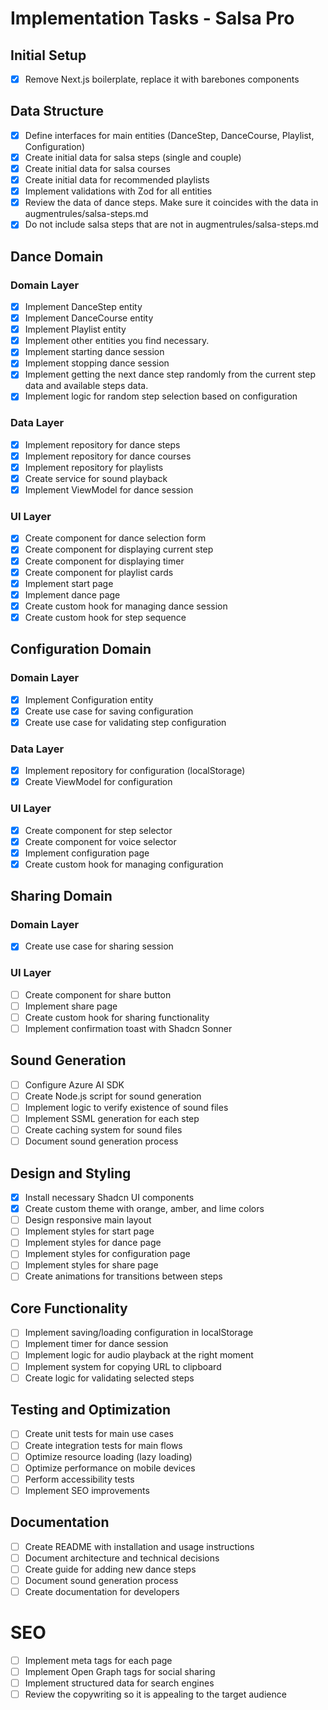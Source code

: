 # Implementation Tasks - Salsa Pro

## Initial Setup

- [x] Remove Next.js boilerplate, replace it with barebones components

## Data Structure

- [x] Define interfaces for main entities (DanceStep, DanceCourse, Playlist, Configuration)
- [x] Create initial data for salsa steps (single and couple)
- [x] Create initial data for salsa courses
- [x] Create initial data for recommended playlists
- [x] Implement validations with Zod for all entities
- [x] Review the data of dance steps. Make sure it coincides with the data in augmentrules/salsa-steps.md
- [x] Do not include salsa steps that are not in augmentrules/salsa-steps.md

## Dance Domain

### Domain Layer

- [x] Implement DanceStep entity
- [x] Implement DanceCourse entity
- [x] Implement Playlist entity
- [x] Implement other entities you find necessary.
- [x] Implement starting dance session
- [x] Implement stopping dance session
- [x] Implement getting the next dance step randomly from the current step data and available steps data.
- [x] Implement logic for random step selection based on configuration

### Data Layer

- [x] Implement repository for dance steps
- [x] Implement repository for dance courses
- [x] Implement repository for playlists
- [x] Create service for sound playback
- [x] Implement ViewModel for dance session

### UI Layer

- [x] Create component for dance selection form
- [x] Create component for displaying current step
- [x] Create component for displaying timer
- [x] Create component for playlist cards
- [x] Implement start page
- [x] Implement dance page
- [x] Create custom hook for managing dance session
- [x] Create custom hook for step sequence

## Configuration Domain

### Domain Layer

- [x] Implement Configuration entity
- [x] Create use case for saving configuration
- [x] Create use case for validating step configuration

### Data Layer

- [x] Implement repository for configuration (localStorage)
- [x] Create ViewModel for configuration

### UI Layer

- [x] Create component for step selector
- [x] Create component for voice selector
- [x] Implement configuration page
- [x] Create custom hook for managing configuration

## Sharing Domain

### Domain Layer

- [x] Create use case for sharing session

### UI Layer

- [ ] Create component for share button
- [ ] Implement share page
- [ ] Create custom hook for sharing functionality
- [ ] Implement confirmation toast with Shadcn Sonner

## Sound Generation

- [ ] Configure Azure AI SDK
- [ ] Create Node.js script for sound generation
- [ ] Implement logic to verify existence of sound files
- [ ] Implement SSML generation for each step
- [ ] Create caching system for sound files
- [ ] Document sound generation process

## Design and Styling

- [x] Install necessary Shadcn UI components
- [x] Create custom theme with orange, amber, and lime colors
- [ ] Design responsive main layout
- [ ] Implement styles for start page
- [ ] Implement styles for dance page
- [ ] Implement styles for configuration page
- [ ] Implement styles for share page
- [ ] Create animations for transitions between steps

## Core Functionality

- [ ] Implement saving/loading configuration in localStorage
- [ ] Implement timer for dance session
- [ ] Implement logic for audio playback at the right moment
- [ ] Implement system for copying URL to clipboard
- [ ] Create logic for validating selected steps

## Testing and Optimization

- [ ] Create unit tests for main use cases
- [ ] Create integration tests for main flows
- [ ] Optimize resource loading (lazy loading)
- [ ] Optimize performance on mobile devices
- [ ] Perform accessibility tests
- [ ] Implement SEO improvements

## Documentation

- [ ] Create README with installation and usage instructions
- [ ] Document architecture and technical decisions
- [ ] Create guide for adding new dance steps
- [ ] Document sound generation process
- [ ] Create documentation for developers

# SEO

- [ ] Implement meta tags for each page
- [ ] Implement Open Graph tags for social sharing
- [ ] Implement structured data for search engines
- [ ] Review the copywriting so it is appealing to the target audience
